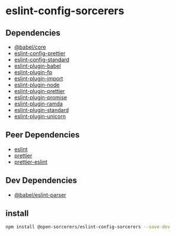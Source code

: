 # eslint-config-sorcerers

## Dependencies

- [@babel/core](//npmjs.org/package/@babel/core)
- [eslint-config-prettier](//npmjs.org/package/eslint-config-prettier)
- [eslint-config-standard](//npmjs.org/package/eslint-config-standard)
- [eslint-plugin-babel](//npmjs.org/package/eslint-plugin-babel)
- [eslint-plugin-fp](//npmjs.org/package/eslint-plugin-fp)
- [eslint-plugin-import](//npmjs.org/package/eslint-plugin-import)
- [eslint-plugin-node](//npmjs.org/package/eslint-plugin-node)
- [eslint-plugin-prettier](//npmjs.org/package/eslint-plugin-prettier)
- [eslint-plugin-promise](//npmjs.org/package/eslint-plugin-promise)
- [eslint-plugin-ramda](//npmjs.org/package/eslint-plugin-ramda)
- [eslint-plugin-standard](//npmjs.org/package/eslint-plugin-standard)
- [eslint-plugin-unicorn](//npmjs.org/package/eslint-plugin-unicorn)

## Peer Dependencies
- [eslint](//npmjs.org/package/eslint)
- [prettier](//npmjs.org/package/prettier)
- [prettier-eslint](//npmjs.org/package/prettier-eslint)

## Dev Dependencies
- [@babel/eslint-parser](//npmjs.org/package/@babel/eslint-parser)


## install

```sh
npm install @open-sorcerers/eslint-config-sorcerers --save-dev
```
